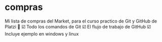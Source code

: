 # compras
Mi lista de compras del Market, para el curso practico de Git y GitHub de Platzi 💚 
☑️ Todo los comandos de Git
☑️ El flujo de trabajo de GitHub
☑️ Incluye ejemplo en windows y linux
